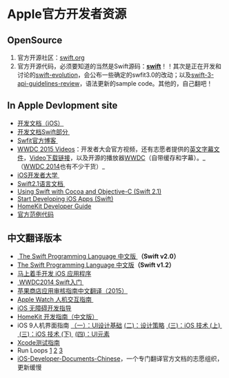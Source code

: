 # Apple官方开发者资源

## OpenSource
1. 官方开源社区：[swift.org][1]
2. 官方开源代码，必须要知道的当然是Swift源码：[**swift**][2]！！其次是正在开发和讨论的[swift-evolution][3]，会公布一些确定的swfit3.0的改动；以及[swift-3-api-guidelines-review][4]，语法更新的sample code。其他的，自己翻吧！

## In Apple Devlopment site
- [开发文档（iOS）][5]
- [开发文档Swift部分 ][6]
- [Swfit官方博客 ][7]
- [WWDC 2015 Videos][8]：开发者大会官方视频，还有志愿者提供的[英文字幕文件][9]，[Video下载链接][10]，以及开源的播放器[WWDC][11]（自带缓存和字幕）。\_（[WWDC 2014][12]也有不少干货）\_
- [iOS开发者大学 ][13]
- [Swift2.1语言文档 ][14]
- [Using Swift with Cocoa and Objective-C (Swift 2.1)][15]
- [Start Developing iOS Apps (Swift)][16]
- [HomeKit Developer Guide][17]
- [官方范例代码][18]　

## 中文翻译版本
- [ The Swift Programming Language 中文版 ][19]**（Swift v2.0）**
- [The Swift Programming Language 中文版][20]**（Swift v1.2）**
- [马上着手开发 iOS 应用程序][21]
- [ WWDC2014 Swift入门 ][22]
- [苹果商店应用审核指南中文翻译（2015）][23]
- [Apple Watch 人机交互指南 ][24]
- [iOS 无障碍开发指导][25]
- [HomeKit 开发指南（中文版）][26]
- iOS 9人机界面指南 [（一）：UI设计基础][27] [(二)：设计策略][28] [ (三)：iOS 技术 (上) ][29] [ (三)：iOS 技术 (下) ][30] [(四)：UI元素][31]
- [Xcode测试指南][32]
- Run Loops [1][33] [2][34] [3][35] 
- [iOS-Developer-Documents-Chinese][36]，一个专门翻译官方文档的志愿组织，更新缓慢

[1]:	http://swift.org/ "swift.org"
[2]:	https://github.com/apple/swift "swift"
[3]:	https://github.com/apple/swift-evolution "swift-evolution"
[4]:	https://github.com/apple/swift-3-api-guidelines-review "swift-3-api-guidelines-review"
[5]:	https://developer.apple.com/library/ios/navigation/
[6]:	https://developer.apple.com/library/prerelease/ios/navigation/#section=Topics&topic=Swift
[7]:	https://developer.apple.com/swift/blog/
[8]:	https://developer.apple.com/videos/wwdc2015/
[9]:	https://github.com/qiaoxueshi/WWDC_2015_Video_Subtitle
[10]:	https://github.com/6david9/WWDC2015
[11]:	https://github.com/insidegui/WWDC "WWDC"
[12]:	https://developer.apple.com/videos/wwdc2014/
[13]:	https://developer.apple.com/programs/ios/university/
[14]:	https://developer.apple.com/library/prerelease/ios/documentation/Swift/Conceptual/Swift_Programming_Language/index.html#//apple_ref/doc/uid/TP40014097
[15]:	https://developer.apple.com/library/prerelease/ios/documentation/Swift/Conceptual/BuildingCocoaApps/index.html#//apple_ref/doc/uid/TP40014216
[16]:	https://developer.apple.com/library/prerelease/ios/referencelibrary/GettingStarted/DevelopiOSAppsSwift/index.html#//apple_ref/doc/uid/TP40015214
[17]:	https://developer.apple.com/library/ios/documentation/NetworkingInternet/Conceptual/HomeKitDeveloperGuide/Introduction/Introduction.html "HomeKit Developer Guide"
[18]:	https://developer.apple.com/library/ios/navigation/#section=Resource%20Types&topic=Sample%20Code
[19]:	http://wiki.jikexueyuan.com/project/swift/
[20]:	https://siemenliu.gitbooks.io/the-swift-programming-language-in-chinese/content/src/chapter1/01_About_Swift.html
[21]:	http://wiki.jikexueyuan.com/project/ios-developer-library/
[22]:	http://v.youku.com/v_show/id_XNzI1MTQ5NzYw.html
[23]:	http://www.asotops.com/article-8-1.html
[24]:	http://wiki.jikexueyuan.com/project/apple-watch-human-interface-guidelines/
[25]:	https://numbbbbb.gitbooks.io/ios-accessibility-programming-guide-in-chinese/content/
[26]:	http://www.cocoachina.com/ios/20150324/11411.html "HomeKit 开发指南（中文版）"
[27]:	http://isux.tencent.com/ios9-guideline-ch1.html
[28]:	http://isux.tencent.com/ios9-guideline-ch2.html "[ISUX译]iOS 9人机界面指南(二)：设计策略"
[29]:	http://isux.tencent.com/ios9-guideline-ch3-1.html "[ISUX译]iOS 9人机界面指南(三)：iOS 技术 (上)"
[30]:	http://isux.tencent.com/ios9-guideline-ch3-2.html "[ISUX译]iOS 9人机界面指南(三)：iOS 技术 (下)"
[31]:	http://isux.tencent.com/ios9-guideline-ch4.html "[ISUX译]iOS 9人机界面指南(四)：UI元素"
[32]:	https://github.com/CocoaChinaTranslationTeam/TestingWithXcodeDocsCN
[33]:	http://pandara.xyz/2015/12/17/Run%20Loops/ "Run Loops"
[34]:	http://pandara.xyz/2015/12/18/runloop2/
[35]:	http://pandara.xyz/2015/12/21/run_loop_3/
[36]:	https://github.com/iOS-Developer-Documents-Chinese/iOS-Developer-Documents-Chinese
